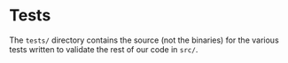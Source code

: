 # Tests

The ``tests/`` directory contains the source (not the binaries) for the various tests written to validate the rest of our code in ``src/``.